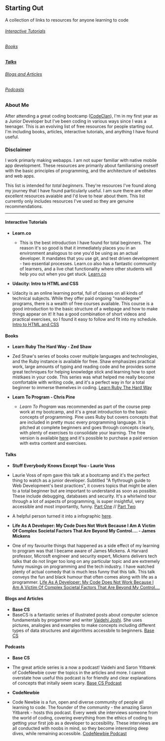 ## Starting Out
A collection of links to resources for anyone learning to code

###### [Interactive Tutorials](#interactive-tutorials)
###### [Books](#books)
##### [Talks](#talks)
###### [Blogs and Articles](#blogs-articles)
###### [Podcasts](#podcasts)


### About Me

After attending a great coding bootcamp ([CodeClan](http://www.codeclan.com)), I'm in my first year as a Junior Developer but I've been coding in various ways since I was a teenager.
This is an evolving list of free resources for people starting out. I'm including books, articles, interactive tutorials, and anything I have found useful.


### Disclaimer
I work primarly making webapps. I am not super familiar with native mobile app development. These resources are primarily about familiarising oneself with the basic principles of programming, and the architecture of websites and web apps.

This list is intended for *total beginners*. They're resources I've found along my journey that I have found particularly useful. I am sure there are other excellent resources avaiable and I'd love to hear about them. This list currently only includes resources I've used so they are genuine recommendations.

***

#### <a name="interactive-tutorials"></a> Interactive Tutorials

* **Learn.co**
  * This is the best introduction I have found for total beginners. The reason it's so good is that it immediately places you in an environment analogous to one you'd be using as an actual developer. It mandates that you use git, and test driven development - two essential processes. Learn.co also has a fantastic community of learners, and a live chat functionality where other students will help you out when you get stuck. [Learn.co](https://learn.co/sign_up)


* **Udacity: Intro to HTML and CSS**
 * Udacity is an online learning portal, full of classes on all kinds of technical subjects. While they offer paid ongoing "nanodegree" programs, there is a wealth of free courses available. This course is a good introduction to the basic structure of a webpage and how to make things appear on it! It has a good combination of short videos and practical exercises, so I found it easy to follow and fit into my schedule.
 [Intro to HTML and CSS](https://eu.udacity.com/course/intro-to-html-and-css--ud304)


#### <a name="books"></a>Books

* **Learn Ruby The Hard Way - Zed Shaw**
 * Zed Shaw's series of books cover multiple languages and technologies, and the Ruby instance is available for free. Shaw emphasizes practical work, large amounts of typing and reading code and he provides some great techniques for helping knowledge stick and learning how to spot mistkaes in your code. This series was what helped me really become comfortable with writing code, and it's a perfect way in for a total beginner to immerse themelves in coding. [Learn Ruby The Hard Way](https://learnrubythehardway.org/book/)


 * **Learn To Program - Chris Pine**
   * *Learn To Program* was recommended as part of the course prep work at my bootcamp, and it's a great introduction to the basic concepts of programming. Pine uses Ruby but covers concepts that are included in pretty musc every programming language. It is pitched at complete beginners and goes through concepts clearly, with plenty of exercises to consolidate your learning. The free version is available [here](https://pine.fm/LearnToProgram/) and it's possible to purchase a paid version with extra content and exercises.




#### <a name="talks"></a> Talks
* **Stuff Everybody Knows Except You - Laurie Voss**
 * Laurie Voss of npm gave this talk at a bootcamp and it's the perfect thing to watch as a junior developer. Subtitled "A flythrough guide to Web Development's best practices", it covers topics that might be alien to a total beginner but are important to understand as soon as possible. These include debugging, databases and security. It's a whirlwind tour through a lot of aspects of programming, is super insightful, very accessible and most importantly, funny. [Part One](https://www.youtube.com/watch?v=JIJZnF_L5KI) // [Part Two](https://www.youtube.com/watch?v=4H8VTCSbYQg)
 * A helpful person turned it into a infographic [here](https://www.hackreactor.com/blog/infographic-laurie-voss-things-everyone-knows-except-you).


* **Life As A Developer: My Code Does Not Work Because I Am A Victim Of Complex Societal Factors That Are Beyond My Control…. - James Mickens**
 * One of my favourite things that happened as a side effect of my learning to program was that I became aware of James Mickens. A Harvard professor, Microsft engineer and security expert, Mickens delivers tech talks that do not linger too long on any particular topic and are extremely funny musings on programming and the tech industry. I have watched plenty of actual comedy that is much less funny that this talk. This talk conveys the fun and black humour that often comes along with life as a programmer. [Life As A Developer: My Code Does Not Work Because I Am A Victim Of Complex Societal Factors That Are Beyond My Control….](https://vimeo.com/180568023)


#### <a name="blogs-articles"></a>Blogs and Articles
* **Base CS**
 * BaseCS is a fantastic series of illustrated posts about computer science fundamentals by progammer and writer [Vaidehi Joshi](https://twitter.com/vaidehijoshi). She uses pictures, analogies and examples to make concepts including different types of data structures and algorithms accessbile to beginners. [Base CS](https://medium.com/basecs)

#### <a name="podcasts"></a>Podcasts
* **Base CS**
 * The great article series is a now a podcast! Vaidehi and Saron Yitbarek of CodeNewbie cover the topics in the articles and more. I cannot overstate how useful this podcast is for friendly and clear explanations of concepts that initally seem scary. [Base CS Podcast](https://www.codenewbie.org/basecs)


* **CodeNewbie**
 * Code Newbie is a fun, open and diverse community of people all learning to code. The founder of the community - the amazing Saron Yitbarek - hosts this podcast. Every week she interviews someone from the world of coding, covering everything from the ethics of coding to getting your first job as a developer to accesibility. These interviews are all conducted with noobs in mind, so they become interesting deep dives, while remaining accessible. [CodeNewbie Podcast](https://www.codenewbie.org/podcast)
